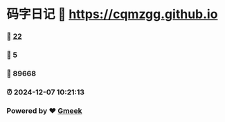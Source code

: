 # 码字日记 :link: https://cqmzgg.github.io 
### :page_facing_up: [22](https://cqmzgg.github.io/tag.html) 
### :speech_balloon: 5 
### :hibiscus: 89668 
### :alarm_clock: 2024-12-07 10:21:13 
### Powered by :heart: [Gmeek](https://github.com/Meekdai/Gmeek)
